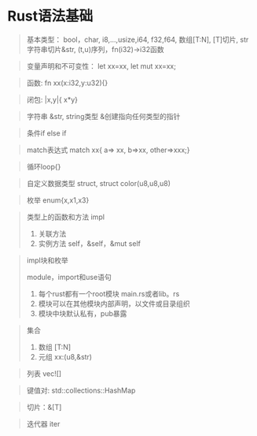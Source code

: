 # Rust语法基础

> 基本类型： bool，char, i8,...,usize,i64, f32,f64, 数组[T:N], [T]切片, str字符串切片&str,  (t,u)序列，fn(i32)->i32函数

> 变量声明和不可变性： let xx=xx, let mut xx=xx;

> 函数: fn xx(x:i32,y:u32){}

> 闭包: |x,y|{ x*y}

> 字符串 &str, string类型 &创建指向任何类型的指针

> 条件if else if

> match表达式 match xx{ a=> xx, b=>xx, other=>xxx;}

> 循环loop{}

> 自定义数据类型 struct, struct color(u8,u8,u8)

> 枚举 enum{x,x1,x3}

> 类型上的函数和方法 impl
>
> 1. 关联方法
> 2. 实例方法 self，&self，&mut self

> impl块和枚举
>
> module，import和use语句
>
> 1. 每个rust都有一个root模块 main.rs或者lib。rs
> 2. 模块可以在其他模块内部声明，以文件或目录组织
> 3. 模块中块默认私有，pub暴露

> 集合
>
> 1. 数组 [T:N]
> 2. 元组 xx:(u8,&str)

> 列表 vec![]

> 键值对: std::collections::HashMap

> 切片：&[T]

> 迭代器 iter